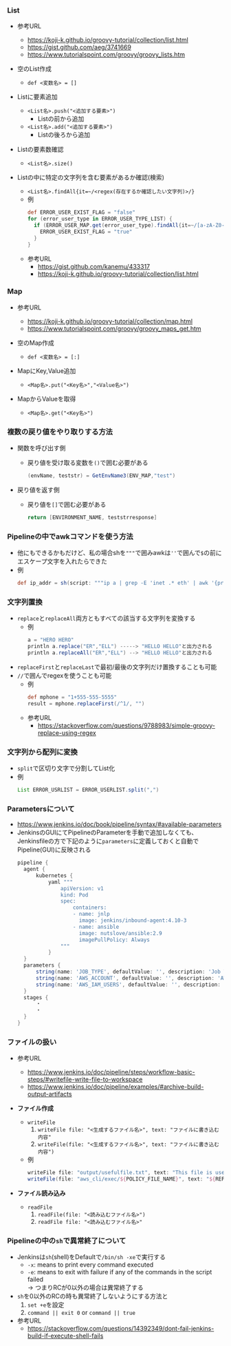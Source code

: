 ### List
- 参考URL
  - https://koji-k.github.io/groovy-tutorial/collection/list.html
  - https://gist.github.com/aeg/3741669
  - https://www.tutorialspoint.com/groovy/groovy_lists.htm

- 空のList作成
  - `def <変数名> = []`
- Listに要素追加
  - `<List名>.push("<追加する要素>")`
    - Listの前から追加
  - `<List名>.add("<追加する要素>")`
    - Listの後ろから追加
- Listの要素数確認
  - `<List名>.size()`
- Listの中に特定の文字列を含む要素があるか確認(検索)
  - `<List名>.findAll{it=~/<regex(存在するか確認したい文字列)>/}`
  - 例
    ~~~groovy
    def ERROR_USER_EXIST_FLAG = "false"
    for (error_user_type in ERROR_USER_TYPE_LIST) {
      if (ERROR_USER_MAP.get(error_user_type).findAll{it=~/[a-zA-Z0-9]/}) {
        ERROR_USER_EXIST_FLAG = "true"
      }
    }
    ~~~
  - 参考URL
    - https://gist.github.com/kanemu/433317
    - https://koji-k.github.io/groovy-tutorial/collection/list.html

### Map
- 参考URL
  - https://koji-k.github.io/groovy-tutorial/collection/map.html
  - https://www.tutorialspoint.com/groovy/groovy_maps_get.htm

- 空のMap作成
  - `def <変数名> = [:]`
- MapにKey,Value追加
  - `<Map名>.put("<Key名>","<Value名>")`
- MapからValueを取得
  - `<Map名>.get("<Key名>")`

### 複数の戻り値をやり取りする方法
- 関数を呼び出す側
  - 戻り値を受け取る変数を`()`で囲む必要がある
      ~~~groovy
      (envName, teststr) = GetEnvName3(ENV_MAP,"test")
      ~~~

- 戻り値を返す側
  - 戻り値を`[]`で囲む必要がある
      ~~~groovy
      return [ENVIRONMENT_NAME, teststrresponse]
      ~~~

### Pipelineの中でawkコマンドを使う方法
- 他にもできるかもだけど、私の場合shを`"""`で囲みawkは`''`で囲んで`$`の前にエスケープ文字を入れたらできた
- 例
  ~~~groovy
  def ip_addr = sh(script: """ip a | grep -E 'inet .* eth' | awk '{print \$2}' | cut -d'.' -f 1,2""", returnStdout: true).trim()
  ~~~

### 文字列置換
- `replace`と`replaceAll`両方ともすべての該当する文字列を変換する
  - 例
    ~~~groovy
    a = "HERO HERO"
    println a.replace("ER","ELL") -----> "HELLO HELLO"と出力される
    println a.replaceAll("ER","ELL") --> "HELLO HELLO"と出力される
    ~~~
- `replaceFirst`と`replaceLast`で最初/最後の文字列だけ置換することも可能
- `//`で囲んでregexを使うことも可能
  - 例
    ~~~groovy
    def mphone = "1+555-555-5555"
    result = mphone.replaceFirst(/^1/, "")
    ~~~
  - 参考URL
    - https://stackoverflow.com/questions/9788983/simple-groovy-replace-using-regex

### 文字列から配列に変換
- `split`で区切り文字で分割してList化
- 例
  ~~~groovy
  List ERROR_USRLIST = ERROR_USERLIST.split(",")
  ~~~

### Parametersについて
- https://www.jenkins.io/doc/book/pipeline/syntax/#available-parameters
- JenkinsのGUIにてPipelineのParameterを手動で追加しなくても、  
  Jenkinsfileの方で下記のように`parameters`に定義しておくと自動でPipeline(GUI)に反映される
  ~~~groovy
  pipeline {
    agent {
        kubernetes {
            yaml """
                apiVersion: v1
                kind: Pod
                spec:
                    containers:
                    - name: jnlp
                      image: jenkins/inbound-agent:4.10-3
                    - name: ansible
                      image: nutslove/ansible:2.9
                      imagePullPolicy: Always
                """
            }
    }
    parameters {
        string(name: 'JOB_TYPE', defaultValue: '', description: 'Job Type to exec')
        string(name: 'AWS_ACCOUNT', defaultValue: '', description: 'AWS ACCOUNTS')
        string(name: 'AWS_IAM_USERS', defaultValue: '', description: 'AWS IAM Users')
    }
    stages {
        ・
        ・
    }
  }
  ~~~

### ファイルの扱い
- 参考URL
  - https://www.jenkins.io/doc/pipeline/steps/workflow-basic-steps/#writefile-write-file-to-workspace
  - https://www.jenkins.io/doc/pipeline/examples/#archive-build-output-artifacts

- __ファイル作成__
  - `writeFile`
    1. `writeFile file: "<生成するファイル名>", text: "ファイルに書き込む内容"`
    2. `writeFile(file: "<生成するファイル名>", text: "ファイルに書き込む内容")`
  - 例
    ~~~groovy
    writeFile file: "output/usefulfile.txt", text: "This file is useful, need to archive it."
    writeFile(file: "aws_cli/exec/${POLICY_FILE_NAME}", text: "${REPLACED_IAM_POLICY_STR}")
    ~~~
- __ファイル読み込み__
  - `readFile`
    1. `readFile(file: "<読み込むファイル名>")`
    2. `readFile file: "<読み込むファイル名>"`

### Pipelineの中の`sh`で異常終了について
- Jenkinsは`sh`(shell)をDefaultで`/bin/sh -xe`で実行する
  - `-x`: means to print every command executed
  - `-e`: means to exit with failure if any of the commands in the script failed  
          → つまりRCが0以外の場合は異常終了する
- `sh`を0以外のRCの時も異常終了しないようにする方法と
  1. `set +e`を設定
  2. `command || exit 0` or `command || true`
- 参考URL
  - https://stackoverflow.com/questions/14392349/dont-fail-jenkins-build-if-execute-shell-fails